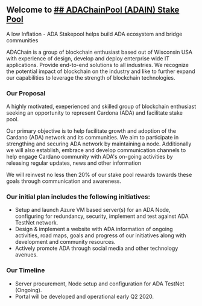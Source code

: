 ## Welcome to <a href="https://shelleyexplorer.cardano.org/en/stake-pool/8dd2da847c805e5810bd83f0544affe28eac40c9eb4eef42bb2adec471f2ddc5"> ## ADAChainPool (ADAIN) Stake Pool</a> 

A low Inflation - ADA Stakepool helps build ADA ecosystem and bridge communities

ADAChain is a group of blockchain enthusiast based out of Wisconsin USA with experience of design, develop and deploy enterprise wide IT applications. Provide end-to-end solutions to all industries. We recognize the potential impact of blockchain on the industry and like to further expand our capabilities to leverage the strength of blockchain technologies.   


### Our Proposal

A highly motivated, exeperienced and skilled group of blockchain enthusiast seeking an opportunity to represent Cardona (ADA) and facilitate stake pool.  

Our primary objective is to help facilitate growth and adoption of the Cardano (ADA) network and its communities. We aim to participate in strengthing and securing ADA network by maintaining a node. Additionally we will also establish, embrace and develop communication channels to help engage Cardano community with ADA's on-going activities by releasing regular updates, news and other information

We will reinvest no less then 20% of our stake pool rewards towards these goals through communication and awareness.


### Our initial plan includes the following initiatives:

- Setup and launch Azure VM based server(s) for an ADA Node, configuring for redundancy, security, implement and test against ADA TestNet network.
- Design & implement a website with ADA information of ongoing activities, road maps, goals and progress of our initiatives along with development and community resources.
- Actively promote ADA through social media and other technology avenues. 

### Our Timeline

- Server procurement, Node setup and configuration for ADA TestNet (Ongoing).
- Portal will be developed and operational early Q2 2020.
